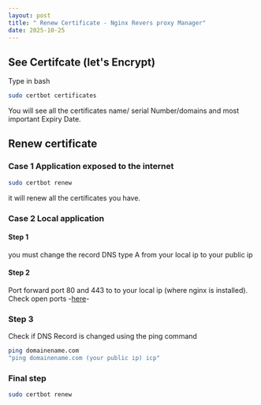 ```yaml
---
layout: post
title: " Renew Certificate - Nginx Revers proxy Manager"
date: 2025-10-25
--- 
```


## See Certifcate (let's Encrypt)

Type in bash

```bash
sudo certbot certificates
```

You will see all the certificates name/ serial Number/domains and most important Expiry Date.

## Renew certificate 

### Case 1 Application exposed to the internet 

```bash
sudo certbot renew 
```

it will renew all the certificates you have.

### Case 2 Local application 
 
#### Step 1 
you must change the record DNS type A from your local ip to your public ip

#### Step 2
Port forward port 80 and 443 to to your local ip (where nginx is installed). <br>
Check open ports -<a href="https://www.yougetsignal.com/tools/open-ports/">here</a>-

### Step 3 
Check if DNS Record is changed using the ping command 
```bash
ping domainename.com
"ping domainename.com (your public ip) icp"
```
### Final step 
```bash
sudo certbot renew 
```
